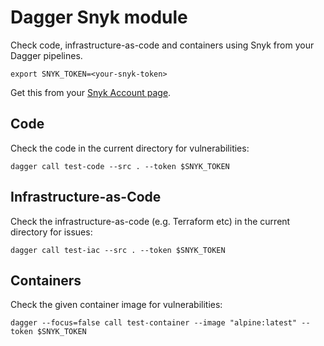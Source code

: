 # Dagger Snyk module

Check code, infrastructure-as-code and containers using Snyk from your Dagger pipelines.

```
export SNYK_TOKEN=<your-snyk-token>
```

Get this from your [Snyk Account page](https://app.snyk.io/account).


## Code

Check the code in the current directory for vulnerabilities:

```
dagger call test-code --src . --token $SNYK_TOKEN
```


## Infrastructure-as-Code

Check the infrastructure-as-code (e.g. Terraform etc) in the current directory for issues:

```
dagger call test-iac --src . --token $SNYK_TOKEN
```


## Containers

Check the given container image for vulnerabilities:

```
dagger --focus=false call test-container --image "alpine:latest" --token $SNYK_TOKEN
```